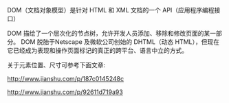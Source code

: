 
DOM（文档对象模型）是针对 HTML 和 XML 文档的一个 API（应用程序编程接口）

DOM 描绘了一个层次化的节点树，允许开发人员添加、移除和修改页面的某一部分。 DOM 脱胎于Netscape 及微软公司创始的 DHTML（动态 HTML），但现在它已经成为表现和操作页面标记的真正的跨平台、语言中立的方式。
     
关于元素位置、尺寸可参考下面文章:

<http://www.jianshu.com/p/187c0145248c>

<http://www.jianshu.com/p/92611d719a93>
